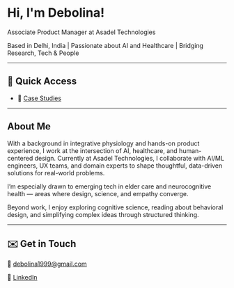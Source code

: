 # Hi, I'm Debolina!

Associate Product Manager at Asadel Technologies

Based in Delhi, India | Passionate about AI and Healthcare | Bridging Research, Tech & People

---

## 🔗 Quick Access

- 📂 [Case Studies](https://github.com/debolinaguha-pm/product/tree/main/case-studies)

---

## About Me

With a background in integrative physiology and hands-on product experience, I work at the intersection of AI, healthcare, and human-centered design. Currently at Asadel Technologies, I collaborate with AI/ML engineers, UX teams, and domain experts to shape thoughtful, data-driven solutions for real-world problems.

I’m especially drawn to emerging tech in elder care and neurocognitive health — areas where design, science, and empathy converge.

Beyond work, I enjoy exploring cognitive science, reading about behavioral design, and simplifying complex ideas through structured thinking.

---

## ✉️ Get in Touch

📧 [debolina1999@gmail.com](mailto:debolina1999@gmail.com)

🔗 [LinkedIn](https://www.linkedin.com/in/debolina-guha-patra-597b91187/)
